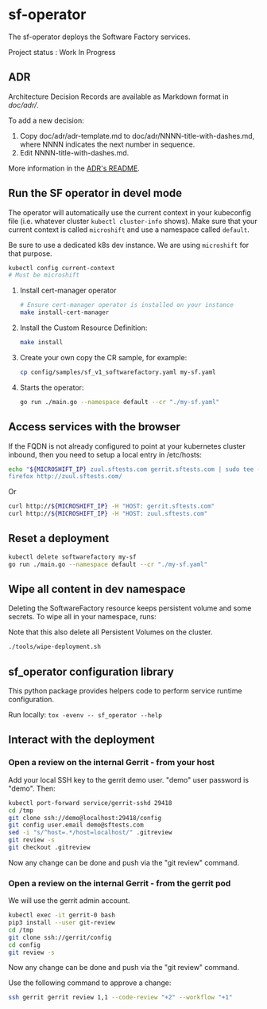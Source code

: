 # sf-operator

The sf-operator deploys the Software Factory services.

Project status : Work In Progress

## ADR

Architecture Decision Records are available as Markdown format in *doc/adr/*.

To add a new decision:

1. Copy doc/adr/adr-template.md to doc/adr/NNNN-title-with-dashes.md, where NNNN indicates the next number in sequence.
2. Edit NNNN-title-with-dashes.md.

More information in the [ADR's README](doc/adr/README.md).

## Run the SF operator in devel mode

The operator will automatically use the current context in your kubeconfig file (i.e. whatever cluster `kubectl cluster-info` shows).
Make sure that your current context is called `microshift` and use a namespace called `default`.

Be sure to use a dedicated k8s dev instance. We are using `microshift` for that purpose.

```sh
kubectl config current-context
# Must be microshift
```

1. Install cert-manager operator

   ```sh
   # Ensure cert-manager operator is installed on your instance
   make install-cert-manager
   ```

2. Install the Custom Resource Definition:

   ```sh
   make install
   ```

3. Create your own copy the CR sample, for example:

   ```sh
   cp config/samples/sf_v1_softwarefactory.yaml my-sf.yaml
   ```

4. Starts the operator:

   ```sh
   go run ./main.go --namespace default --cr "./my-sf.yaml"
   ```

## Access services with the browser

If the FQDN is not already configured to point at your kubernetes cluster inbound,
then you need to setup a local entry in /etc/hosts:

```sh
echo "${MICROSHIFT_IP} zuul.sftests.com gerrit.sftests.com | sudo tee -a /etc/hosts
firefox http://zuul.sftests.com/
```

Or

```sh
curl http://${MICROSHIFT_IP} -H "HOST: gerrit.sftests.com"
curl http://${MICROSHIFT_IP} -H "HOST: zuul.sftests.com"
```

## Reset a deployment

```sh
kubectl delete softwarefactory my-sf
go run ./main.go --namespace default --cr "./my-sf.yaml"
```

## Wipe all content in dev namespace

Deleting the SoftwareFactory resource keeps persistent volume and some secrets. To
wipe all in your namespace, runs:

Note that this also delete all Persistent Volumes on the cluster.

```sh
./tools/wipe-deployment.sh
```

## sf_operator configuration library

This python package provides helpers code to perform service runtime configuration.

Run locally: `tox -evenv -- sf_operator --help`

## Interact with the deployment

### Open a review on the internal Gerrit - from your host

Add your local SSH key to the gerrit demo user. "demo" user password is "demo". Then:

```sh
kubectl port-forward service/gerrit-sshd 29418
cd /tmp
git clone ssh://demo@localhost:29418/config
git config user.email demo@sftests.com
sed -i "s/^host=.*/host=localhost/" .gitreview
git review -s
git checkout .gitreview
```

Now any change can be done and push via the "git review" command.

### Open a review on the internal Gerrit - from the gerrit pod

We will use the gerrit admin account.

```sh
kubectl exec -it gerrit-0 bash
pip3 install --user git-review
cd /tmp
git clone ssh://gerrit/config
cd config
git review -s
```

Now any change can be done and push via the "git review" command.

Use the following command to approve a change:

```sh
ssh gerrit gerrit review 1,1 --code-review "+2" --workflow "+1"
```
